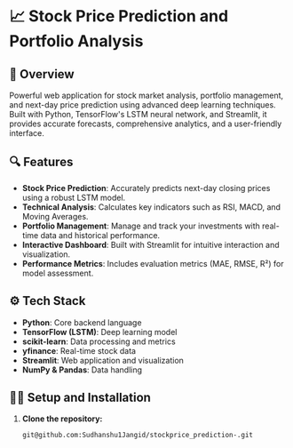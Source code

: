 # 📈 Stock Price Prediction and Portfolio Analysis

## 🚀 Overview

Powerful web application for stock market analysis, portfolio management, and next-day price prediction using advanced deep learning techniques. Built with Python, TensorFlow's LSTM neural network, and Streamlit, it provides accurate forecasts, comprehensive analytics, and a user-friendly interface.

## 🔍 Features

- **Stock Price Prediction**: Accurately predicts next-day closing prices using a robust LSTM model.
- **Technical Analysis**: Calculates key indicators such as RSI, MACD, and Moving Averages.
- **Portfolio Management**: Manage and track your investments with real-time data and historical performance.
- **Interactive Dashboard**: Built with Streamlit for intuitive interaction and visualization.
- **Performance Metrics**: Includes evaluation metrics (MAE, RMSE, R²) for model assessment.

## ⚙️ Tech Stack

- **Python**: Core backend language
- **TensorFlow (LSTM)**: Deep learning model
- **scikit-learn**: Data processing and metrics
- **yfinance**: Real-time stock data
- **Streamlit**: Web application and visualization
- **NumPy & Pandas**: Data handling

## 🧑‍💻 Setup and Installation

1. **Clone the repository:**
   ```bash
   git@github.com:Sudhanshu1Jangid/stockprice_prediction-.git   
